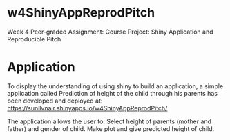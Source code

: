 # w4ShinyAppReprodPitch
Week 4 Peer-graded Assignment: Course Project: Shiny Application and Reproducible Pitch

# Application

To display the understanding of using shiny to build an application, a simple application called Prediction of height of the child through his parents has been developed and deployed at: https://sunilvnair.shinyapps.io/w4ShinyAppReprodPitch/

The application allows the user to:
Select height of parents (mother and father) and gender of child. Make plot and give predicted height of child.

